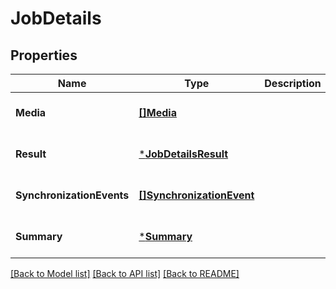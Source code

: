 # JobDetails

## Properties
Name | Type | Description | Notes
------------ | ------------- | ------------- | -------------
**Media** | [**[]Media**](Media.md) |  | [optional] [default to null]
**Result** | [***JobDetailsResult**](Job_details_result.md) |  | [optional] [default to null]
**SynchronizationEvents** | [**[]SynchronizationEvent**](SynchronizationEvent.md) |  | [optional] [default to null]
**Summary** | [***Summary**](Summary.md) |  | [optional] [default to null]

[[Back to Model list]](../README.md#documentation-for-models) [[Back to API list]](../README.md#documentation-for-api-endpoints) [[Back to README]](../README.md)


